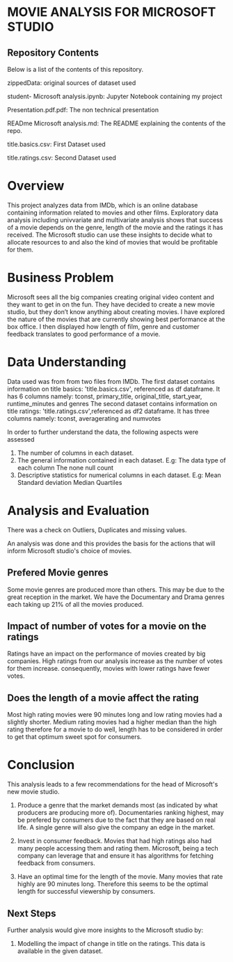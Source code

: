 # MOVIE ANALYSIS FOR MICROSOFT STUDIO

## Repository Contents

Below is a list of the contents of this repository.

zippedData: original sources of dataset used

student- Microsoft analysis.ipynb: Jupyter Notebook containing my project

Presentation.pdf.pdf: The non technical presentation

READme Microsoft analysis.md: The README explaining the contents of the repo.

title.basics.csv: First Dataset used

title.ratings.csv: Second Dataset used



# Overview

This project analyzes data from IMDb, which is an online database containing information related to movies and other films. Exploratory data analysis including univvariate and multivariate analysis shows that success of a movie depends on the genre, length of the movie and the ratings it has received. The Microsoft studio can use these insights to decide what to allocate resources to and also the kind of movies that would be profitable for them.  


# Business Problem
Microsoft sees all the big companies creating original video content and they want to get in on the fun. They have decided to create a new movie studio, but they don’t know anything about creating movies. I have explored the nature of the movies that are currently showing best performance at the box office. I then displayed how length of film, genre and customer feedback translates to good performance of a movie.

# Data Understanding

Data used was from from two files from IMDb.
The first dataset contains information on title basics: 'title.basics.csv', referenced as df dataframe.
It has 6 columns namely: tconst,  primary_title, original_title, start_year, runtime_minutes and genres
The second dataset contains information on title ratings: 'title.ratings.csv',referenced as df2 dataframe.
It has three columns namely: tconst, averagerating and numvotes

In order to further understand the data, the following aspects were assessed
1. The number of columns in each dataset.
2. The general information contained in each dataset. E.g:
 The data type of each column
 The none null count
3. Descriptive statistics for numerical columns in each dataset. E.g: 
Mean
Standard deviation
Median
Quartiles



# Analysis and Evaluation
There was a check on Outliers, Duplicates and missing values.

An analysis was done and this provides the basis for the actions that will inform Microsoft studio's choice of movies.

## Prefered Movie genres

Some movie genres are produced more than others. This may be due to the great reception in the market. 
We have the Documentary and Drama genres each taking up 21% of all the movies produced.




## Impact of number of votes for a movie on the ratings

Ratings have an impact on the performance of movies created by big companies. High ratings from our analysis increase as the number of votes for them increase. consequently, movies with lower ratings have fewer votes.
    


## Does the length of a movie affect the rating

Most high rating movies were 90 minutes long and low rating movies had a slightly shorter. Medium rating movies had a higher median than the high rating therefore for a movie to do well, length has to be considered in order to get that optimum sweet spot for consumers.



# Conclusion

This analysis leads to a few recommendations for the head of Microsoft's new movie studio.

1. Produce a genre that the market demands most (as indicated by what producers are producing more of). Documentaries ranking highest, may be prefered by consumers due to the fact that they are based on real life. A single genre will also give the company an edge in the market.

2. Invest in consumer feedback. Movies that had high ratings also had many people accessing them and rating them. Microsoft, being a tech company can leverage that and ensure it has algorithms for fetching feedback from consumers.

3. Have an optimal time for the length of the movie. Many movies that rate highly are 90 minutes long. Therefore this seems to be the optimal length for successful viewership by consumers. 


## Next Steps
Further analysis would give more insights to the Microsoft studio by:
1. Modelling the impact of change in title on the ratings. This data is available in the given dataset.
